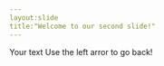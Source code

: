 ```yaml
---
layout:slide
title:"Welcome to our second slide!"
---
```

Your text 
Use the left arror to go back!
